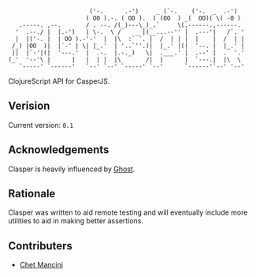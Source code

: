 ```
                       ('-.      .-')     _ (`-.    ('-.  _  .-')
                      ( OO ).-. ( OO ).  ( (OO  ) _(  OO)( \( -O )
   .-----. ,--.       / . --. /(_)---\_)_.`     \(,------.,------.
  '  .--./ |  |.-')   | \-.  \ /    _ |(__...--'' |  .---'|   /`. '
  |  |('-. |  | OO ).-'-'  |  |\  :` `. |  /  | | |  |    |  /  | |
 /_) |OO  )|  |`-' | \| |_.'  | '..`''.)|  |_.' |(|  '--. |  |_.' |
 ||  |`-'|(|  '---.'  |  .-.  |.-._)   \|  .___.' |  .--' |  .  '.'
(_'  '--'\ |      |   |  | |  |\       /|  |      |  `---.|  |\  \
   `-----' `------'   `--' `--' `-----' `--'      `------'`--' '--'
```


ClojureScript API for CasperJS.

## Verision
Current version: `0.1`

## Acknowledgements
Clasper is heavily influenced by [Ghost](https://github.com/pandeiro/ghost).

## Rationale
Clasper was written to aid remote testing and will eventually include more utilities to aid in making better assertions.

## Contributers
* [Chet Mancini](http://github.com/chetmancini)

